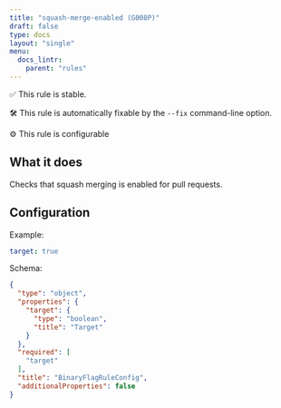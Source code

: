 ```yaml
---
title: "squash-merge-enabled (G008P)"
draft: false
type: docs
layout: "single"
menu:
  docs_lintr:
    parent: "rules"
---
```


✅  This rule is stable.

🛠️ This rule is automatically fixable by the `--fix` command-line option.

⚙️ This rule is configurable

## What it does

Checks that squash merging is enabled for pull requests.

## Configuration

Example:

```yaml
target: true
```

Schema:

```json
{
  "type": "object",
  "properties": {
    "target": {
      "type": "boolean",
      "title": "Target"
    }
  },
  "required": [
    "target"
  ],
  "title": "BinaryFlagRuleConfig",
  "additionalProperties": false
}
```
